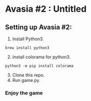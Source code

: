# Avasia #2 : Untitled

## Setting up Avasia #2:
1. Install Python3.
```terminal
brew install python3
```
2. Install colorama for python3.
```terminal
python3 -m pip install colorama
```
3. Clone this repo.
4. Run game.py.

### Enjoy the game
